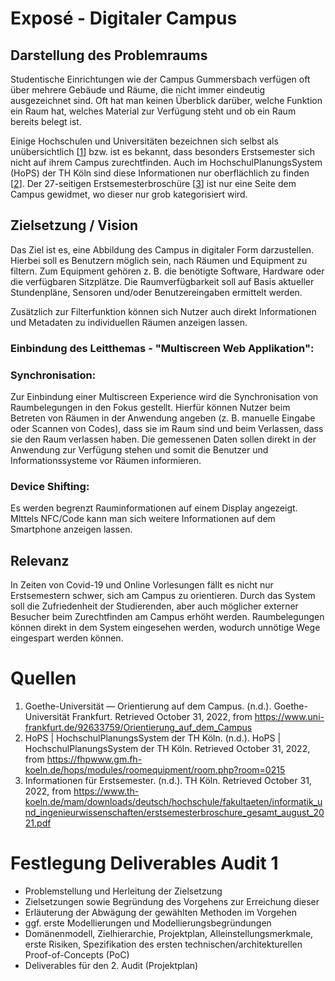 # Exposé - Digitaler Campus

## Darstellung des Problemraums

Studentische Einrichtungen wie der Campus Gummersbach verfügen oft über mehrere Gebäude und Räume, die nicht immer eindeutig ausgezeichnet sind. Oft hat man keinen Überblick darüber, welche Funktion ein Raum hat, welches Material zur Verfügung steht und ob ein Raum bereits belegt ist.

Einige Hochschulen und Universitäten bezeichnen sich selbst als unübersichtlich [[1](#quellen)] bzw. ist es bekannt, dass besonders Erstsemester sich nicht auf ihrem Campus zurechtfinden. Auch im HochschulPlanungsSystem (HoPS) der TH Köln sind diese Informationen nur oberflächlich zu finden [[2](#quellen)]. Der 27-seitigen Erstsemesterbroschüre [[3](#quellen)] ist nur eine Seite dem Campus gewidmet, wo dieser nur grob kategorisiert wird.

## Zielsetzung / Vision

Das Ziel ist es, eine Abbildung des Campus in digitaler Form darzustellen. Hierbei soll es Benutzern möglich sein, nach Räumen und Equipment zu filtern. Zum Equipment gehören z. B. die benötigte Software, Hardware oder die verfügbaren Sitzplätze. Die Raumverfügbarkeit soll auf Basis aktueller Stundenpläne, Sensoren und/oder Benutzereingaben ermittelt werden.

Zusätzlich zur Filterfunktion können sich Nutzer auch direkt Informationen und Metadaten zu individuellen Räumen anzeigen lassen. 


### Einbindung des Leitthemas - "Multiscreen Web Applikation":

### Synchronisation:
Zur Einbindung einer Multiscreen Experience wird die Synchronisation von Raumbelegungen in den Fokus gestellt. Hierfür können Nutzer beim Betreten von Räumen in der Anwendung angeben (z. B. manuelle Eingabe oder Scannen von Codes), dass sie im Raum sind und beim Verlassen, dass sie den Raum verlassen haben. Die gemessenen Daten sollen direkt in der Anwendung zur Verfügung stehen und somit die Benutzer und Informationssysteme vor Räumen informieren.

### Device Shifting:
Es werden begrenzt Rauminformationen auf einem Display angezeigt. MIttels NFC/Code kann man sich weitere Informationen auf dem Smartphone anzeigen lassen.


## Relevanz

In Zeiten von Covid-19 und Online Vorlesungen fällt es nicht nur Erstsemestern schwer, sich am Campus zu orientieren. Durch das System soll die Zufriedenheit der Studierenden, aber auch möglicher externer Besucher beim Zurechtfinden am Campus erhöht werden. Raumbelegungen können direkt in dem System eingesehen werden, wodurch unnötige Wege eingespart werden können.

# Quellen

1. Goethe-Universität — Orientierung auf dem Campus. (n.d.). Goethe-Universität Frankfurt. Retrieved October 31, 2022, from https://www.uni-frankfurt.de/92633759/Orientierung_auf_dem_Campus
2. HoPS | HochschulPlanungsSystem der TH Köln. (n.d.). HoPS | HochschulPlanungsSystem der TH Köln. Retrieved October 31, 2022, from https://fhpwww.gm.fh-koeln.de/hops/modules/roomequipment/room.php?room=0215
3. Informationen für Erstsemester. (n.d.). TH Köln. Retrieved October 31, 2022, from https://www.th-koeln.de/mam/downloads/deutsch/hochschule/fakultaeten/informatik_und_ingenieurwissenschaften/erstsemesterbroschure_gesamt_august_2021.pdf

# Festlegung Deliverables Audit 1

- Problemstellung und Herleitung der Zielsetzung
- Zielsetzungen sowie Begründung des Vorgehens zur Erreichung dieser
- Erläuterung der Abwägung der gewählten Methoden im Vorgehen
- ggf. erste Modellierungen und Modellierungsbegründungen
- Domänenmodell, Zielhierarchie, Projektplan, Alleinstellungsmerkmale, erste Risiken, Spezifikation des ersten technischen/architekturellen Proof-of-Concepts (PoC)
- Deliverables für den 2. Audit (Projektplan)

